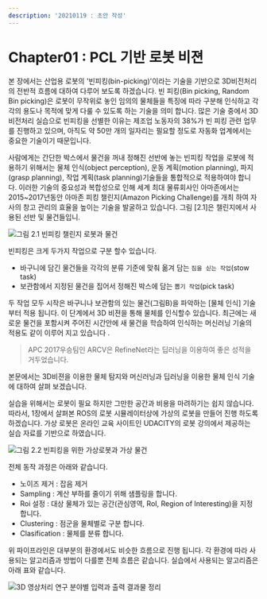 ```yaml
---
description: '20210119 : 초안 작성'
---
```


# Chapter01 : PCL 기반 로봇 비젼

본 장에서는 산업용 로봇의 '빈피킹\(bin-picking\)'이라는 기술을 기반으로 3D비전처리의 전반적 흐름에 대하여 다루어 보도록 하겠습니다. 빈 피킹\(Bin picking, Random Bin picking\)은 로봇이 무작위로 놓인 임의의 물체들을 특징에 따라 구분해 인식하고 각각의 용도나 목적에 맞게 다룰 수 있도록 하는 기술을 의미 합니다. 많은 기술 중에서 3D비전처리 실습으로 빈피킹을 선별한 이유는 제조업 노동자의 38%가 빈 피킹 관련 업무를 진행하고 있으며, 아직도 약 50만 개의 일자리는 필요할 정도로 자동화 업계에서는 중요한 기술이기 때문입니다.

  
사람에게는 간단한 박스에서 물건을 꺼내 정해진 선반에 놓는 빈피킹 작업을 로봇에 적용하기 위해서는 물체 인식\(object perception\), 운동 계획\(motion planning\), 파지\(grasp planning\), 작업 계획\(task planning\)기술들을 통합적으로 적용하여야 합니다. 이러한 기술의 중요성과 복합성으로 인해 세계 최대 물류회사인 아마존에서는 2015~2017년동안 아마존 피킹 챌린지\(Amazon Picking Challenge\)를 개최 하여 자사의 창고 관리의 효율을 높이는 기술을 발굴하고 있습니다. 그림 \[2.1\]은 챌린지에서 사용된 선반 및 물건들입니.

![&#xADF8;&#xB9BC; 2.1 &#xBE48;&#xD53C;&#xD0B9; &#xCC4C;&#xB9B0;&#xC9C0; &#xB85C;&#xBD07;&#xACFC; &#xBB3C;&#xAC74;](https://user-images.githubusercontent.com/17797922/104982468-17e89700-5a4e-11eb-99e4-f10ffd403e73.png)

빈피킹은 크게 두가지 작업으로 구분 할수 있습니다. 

* 바구니에 담긴 물건들을 각각의 분류 기준에 맞춰 옮겨 담는 `짐을 싣는 작업`\(stow task\) 
* 보관함에서 지정된 물건을 집어서 정해진 박스에 담는 `뽑기 작업`\(pick task\)

두 작업 모두 시작은 바구니나 보관함의 있는 물건\(그림B\)을 파악하는 \[물체 인식\] 기술 부터 적용 됩니다. 이 단계에서 3D 비젼을 통해 물체를 인식할수 있습니다. 최근에는 새로운 물건을 포함시켜 주어진 시간안에 새 물건을 학습하여 인식하는 머신러닝 기술의 적용도 같이 이루어 지고 있습니다 .

> APC 2017우승팀인 ARCV은 RefineNet라는 딥러닝을 이용하여 좋은 성적을 거두었습니다.

본문에서는 3D비젼을 이용한 물체 탐지와 머신러닝과 딥러닝을 이용한 물체 인식 기술에 대하여 살펴 보겠습니다. 

실습을 위해서는 로봇이 필요 하지만 그만한 공간과 비용을 마려하기는 쉽지 않습니다. 따라서, 1장에서 살펴본 ROS의 로봇 시뮬레이터상에 가상의 로봇을 만들어 진행 하도록 하겠습니다. 가상 로봇은 온라인 교육 사이트인 UDACITY의 로봇 강의에서 제공하는 실습 자료를 기반으로 하였습니다.

![&#xADF8;&#xB9BC; 2.2 &#xBE48;&#xD53C;&#xD0B9;&#xC744; &#xC704;&#xD55C; &#xAC00;&#xC0C1;&#xB85C;&#xBD07;&#xACFC; &#xAC00;&#xC0C1; &#xBB3C;&#xAC74;](https://user-images.githubusercontent.com/17797922/104982652-757ce380-5a4e-11eb-93e6-794c942c1efa.png)

전체 동작 과정은 아래와 같습니다. 

* 노이즈 제거 : 잡음 제거 
* Sampling : 계산 부하를 줄이기 위해 샘플링을 합니다. 
* Roi 설정 : 대상 물체가 있는 공간\(관심영역, RoI, Region of Interesting\)을 지정 합니다. 
* Clustering : 점군을 물체별로 구분 합니다. 
* Clasification : 물체를 분류 합니다. 

위 파이프라인은 대부분의 환경에서도 비슷한 흐름으로 진행 됩니다. 각 환경에 따라 사용되는 알고리즘과 방법이 다를뿐 전체 흐름은 같습니다. 실습에서 사용되는 알고리즘은 아래 표와 같습니다.

![3D &#xC601;&#xC0C1;&#xCC98;&#xB9AC; &#xC5F0;&#xAD6C; &#xBD84;&#xC57C;&#xBCC4; &#xC785;&#xB825;&#xACFC; &#xCD9C;&#xB825; &#xACB0;&#xACFC;&#xBB3C; &#xC815;&#xB9AC; ](https://user-images.githubusercontent.com/17797922/104982935-0b187300-5a4f-11eb-80c8-471c0237cec6.png)

